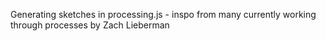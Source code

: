 Generating sketches in processing.js - inspo from many currently working through processes by Zach Lieberman
